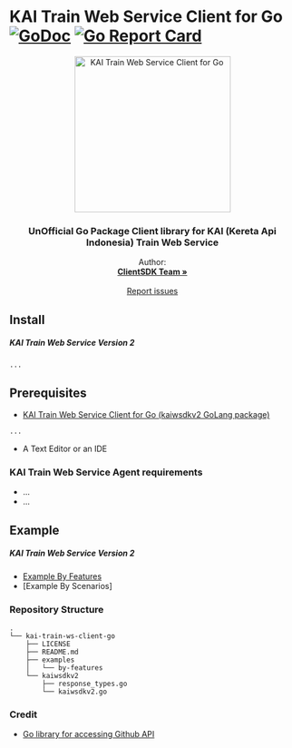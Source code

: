 # KAI Train Web Service Client for Go [![GoDoc](https://godoc.org/github.com/ClientSDK/kai-train-ws-client-go?status.png)](https://godoc.org/github.com/ClientSDK/kai-train-ws-client-go) [![Go Report Card](https://goreportcard.com/badge/github.com/ClientSDK/kai-train-ws-client-go)](https://goreportcard.com/report/github.com/ClientSDK/kai-train-ws-client-go) 


<p align="center">
  <a href="https://github.com/ClientSDK/kai-train-ws-client-go">
    <img src="https://upload.wikimedia.org/wikipedia/id/3/3d/Logo_PT_KAI_%28Persero%29_%28New_version_2016%29.svg" alt="KAI Train Web Service Client for Go" width=275>
  </a>

  <h3 align="center">UnOfficial Go Package Client library for KAI (Kereta Api Indonesia) Train Web Service</h3>

  <p align="center">
    Author:
    <br>
    <a href="https://github.com/ClientSDK"><strong>ClientSDK Team »</strong></a>
    <br>
    <br>
    <a href="https://github.com/ClientSDK/kai-train-ws-client-go/issues">Report issues</a>
  </p>
</p>


## Install

##### KAI Train Web Service Version 2

```bash
...
```

## Prerequisites

- [KAI Train Web Service Client for Go (kaiwsdkv2 GoLang package) ](https://github.com/ClientSDK/kai-train-ws-client-go)

```bash
...
```

- A Text Editor or an IDE

### KAI Train Web Service Agent requirements
- ...
- ...

## Example

##### KAI Train Web Service Version 2
- [Example By Features](examples/kaiwsv2/by-features/README.md)
- [Example By Scenarios]

### Repository Structure
```
.
└── kai-train-ws-client-go
    ├── LICENSE
    ├── README.md
    ├── examples
    │   └── by-features
    └── kaiwsdkv2
        ├── response_types.go
        └── kaiwsdkv2.go
```


### Credit

- [Go library for accessing Github API](https://github.com/google/go-github)